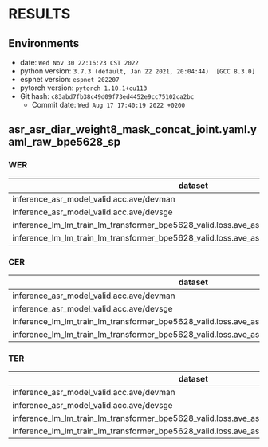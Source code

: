 <!-- Generated by scripts/utils/show_asr_result.sh -->
# RESULTS
## Environments
- date: `Wed Nov 30 22:16:23 CST 2022`
- python version: `3.7.3 (default, Jan 22 2021, 20:04:44)  [GCC 8.3.0]`
- espnet version: `espnet 202207`
- pytorch version: `pytorch 1.10.1+cu113`
- Git hash: `c83abd7fb38c49d09f73ed4452e9cc75102ca2bc`
  - Commit date: `Wed Aug 17 17:40:19 2022 +0200`

## asr_asr_diar_weight8_mask_concat_joint.yaml.yaml_raw_bpe5628_sp
### WER

|dataset|Snt|Wrd|Corr|Sub|Del|Ins|Err|S.Err|
|---|---|---|---|---|---|---|---|---|
|inference_asr_model_valid.acc.ave/devman|6531|96737|85.6|11.5|2.9|2.0|16.3|75.0|
|inference_asr_model_valid.acc.ave/devsge|5321|54390|79.8|16.2|3.9|2.9|22.9|73.9|
|inference_lm_lm_train_lm_transformer_bpe5628_valid.loss.ave_asr_model_valid.acc.ave/devman|6531|96737|85.8|11.0|3.2|1.9|16.1|74.4|
|inference_lm_lm_train_lm_transformer_bpe5628_valid.loss.ave_asr_model_valid.acc.ave/devsge|5321|54390|80.0|15.7|4.3|2.8|22.8|73.2|

### CER

|dataset|Snt|Wrd|Corr|Sub|Del|Ins|Err|S.Err|
|---|---|---|---|---|---|---|---|---|
|inference_asr_model_valid.acc.ave/devman|6531|269139|90.6|5.1|4.4|2.9|12.3|75.0|
|inference_asr_model_valid.acc.ave/devsge|5321|202335|88.3|5.8|5.9|3.8|15.5|73.9|
|inference_lm_lm_train_lm_transformer_bpe5628_valid.loss.ave_asr_model_valid.acc.ave/devman|6531|269139|90.3|4.9|4.8|2.7|12.4|74.4|
|inference_lm_lm_train_lm_transformer_bpe5628_valid.loss.ave_asr_model_valid.acc.ave/devsge|5321|202335|88.1|5.6|6.3|3.7|15.6|73.2|

### TER

|dataset|Snt|Wrd|Corr|Sub|Del|Ins|Err|S.Err|
|---|---|---|---|---|---|---|---|---|
|inference_asr_model_valid.acc.ave/devman|6531|200044|90.3|6.1|3.6|1.6|11.3|75.0|
|inference_asr_model_valid.acc.ave/devsge|5321|115114|86.3|8.6|5.1|2.3|16.0|73.9|
|inference_lm_lm_train_lm_transformer_bpe5628_valid.loss.ave_asr_model_valid.acc.ave/devman|6531|200044|90.2|5.9|3.9|1.5|11.3|74.4|
|inference_lm_lm_train_lm_transformer_bpe5628_valid.loss.ave_asr_model_valid.acc.ave/devsge|5321|115114|86.2|8.4|5.4|2.2|16.0|73.2|

